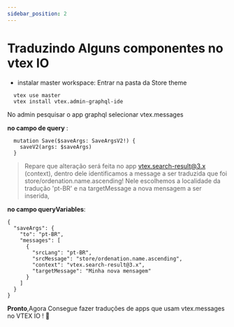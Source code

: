 ```yaml
---
sidebar_position: 2
---
```


# Traduzindo Alguns componentes no vtex IO

- instalar master workspace:
  Entrar na pasta da Store theme

```
  vtex use master
  vtex install vtex.admin-graphql-ide
```

No admin pesquisar o app graphql
selecionar vtex.messages

**no campo de query** :

```
  mutation Save($saveArgs: SaveArgsV2!) {
    saveV2(args: $saveArgs)
  }
```

> Repare que alteração será feita no app vtex.search-result@3.x (context), dentro dele identificamos a message a ser traduzida que foi store/ordenation.name.ascending! Nele escolhemos a localidade da tradução 'pt-BR' e na targetMessage a nova mensagem a ser inserida,

**no campo queryVariables**:

```
{
  "saveArgs": {
    "to": "pt-BR",
    "messages": [
      {
        "srcLang": "pt-BR",
        "srcMessage": "store/ordenation.name.ascending",
        "context": "vtex.search-result@3.x",
        "targetMessage": "Minha nova mensagem"
      }
    ]
  }
}
```

**Pronto**,Agora Consegue fazer traduções de apps que usam vtex.messages no VTEX IO ! 🚀

